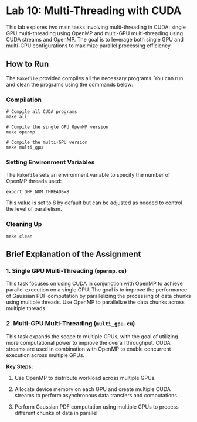 # Lab 10: Multi-Threading with CUDA

This lab explores two main tasks involving multi-threading in CUDA: single GPU multi-threading using OpenMP and multi-GPU multi-threading using CUDA streams and OpenMP. The goal is to leverage both single GPU and multi-GPU configurations to maximize parallel processing efficiency.

## How to Run

The `Makefile` provided compiles all the necessary programs. You can run and clean the programs using the commands below:

### Compilation
```
# Compile all CUDA programs
make all

# Compile the single GPU OpenMP version
make openmp

# Compile the multi-GPU version
make multi_gpu
```

### Setting Environment Variables

The `Makefile` sets an environment variable to specify the number of OpenMP threads used:

```
export OMP_NUM_THREADS=8
```

This value is set to 8 by default but can be adjusted as needed to control the level of parallelism.

### Cleaning Up

```
make clean
```

## Brief Explanation of the Assignment

### 1. Single GPU Multi-Threading (`openmp.cu`)

This task focuses on using CUDA in conjunction with OpenMP to achieve parallel execution on a single GPU. The goal is to improve the performance of Gaussian PDF computation by parallelizing the processing of data chunks using multiple threads. Use OpenMP to parallelize the data chunks across multiple threads.

### 2. Multi-GPU Multi-Threading (`multi_gpu.cu`)

This task expands the scope to multiple GPUs, with the goal of utilizing more computational power to improve the overall throughput. CUDA streams are used in combination with OpenMP to enable concurrent execution across multiple GPUs.

**Key Steps:**

1. Use OpenMP to distribute workload across multiple GPUs.

2. Allocate device memory on each GPU and create multiple CUDA streams to perform asynchronous data transfers and computations.

3. Perform Gaussian PDF computation using multiple GPUs to process different chunks of data in parallel.
